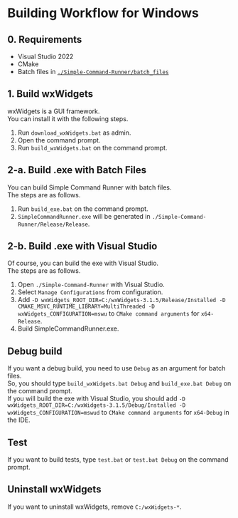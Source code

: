 # Building Workflow for Windows

## 0. Requirements

-   Visual Studio 2022
-   CMake
-   Batch files in [`./Simple-Command-Runner/batch_files`](../batch_files)

## 1. Build wxWidgets

wxWidgets is a GUI framework.  
You can install it with the following steps.

1.  Run `download_wxWidgets.bat` as admin.
2.  Open the command prompt.
3.  Run `build_wxWidgets.bat` on the command prompt.

## 2-a. Build .exe with Batch Files

You can build Simple Command Runner with batch files.  
The steps are as follows.

1.  Run `build_exe.bat` on the command prompt.
2.  `SimpleCommandRunner.exe` will be generated in `./Simple-Command-Runner/Release/Release`.

## 2-b. Build .exe with Visual Studio

Of course, you can build the exe with Visual Studio.  
The steps are as follows.

1.  Open `./Simple-Command-Runner` with Visual Studio.
2.  Select `Manage Configurations` from configuration.
3.  Add `-D wxWidgets_ROOT_DIR=C:/wxWidgets-3.1.5/Release/Installed -D CMAKE_MSVC_RUNTIME_LIBRARY=MultiThreaded -D wxWidgets_CONFIGURATION=mswu` to `CMake command arguments` for `x64-Release`.
4.  Build SimpleCommandRunner.exe.

## Debug build

If you want a debug build, you need to use `Debug` as an argument for batch files.  
So, you should type `build_wxWidgets.bat Debug` and `build_exe.bat Debug` on the command prompt.  
If you will build the exe with Visual Studio, you should add `-D wxWidgets_ROOT_DIR=C:/wxWidgets-3.1.5/Debug/Installed -D wxWidgets_CONFIGURATION=mswud` to `CMake command arguments` for `x64-Debug` in the IDE.

## Test

If you want to build tests, type `test.bat` or `test.bat Debug` on the command prompt.

## Uninstall wxWidgets

If you want to uninstall wxWidgets, remove `C:/wxWidgets-*`.